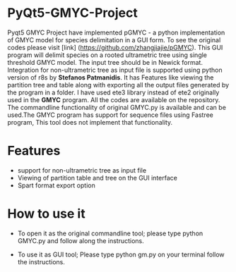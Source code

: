 # PyQt5-GMYC-Project
Pyqt5 GMYC Project have implemented pGMYC - a python implementation of GMYC model for species delimitation in a GUI form. To see the original codes please visit [link] (https://github.com/zhangjiajie/pGMYC). This GUI program will delimit species on a rooted ultrametric tree using single threshold GMYC model. The input tree should be in Newick format. Integration for non-ultrametric tree as input file is supported	using python version of r8s by __Stefanos Patmanidis__. It has Features like viewing the partition tree and table along with exporting all the output files generated by the program in a folder. I have used ete3 library instead of ete2 originally used in the __GMYC__ program.  All the codes are available on the repository. The commandline functionality of original GMYC.py is available and can be used.The GMYC program has support for sequence files using Fastree program, This tool does not implement that functionality.

# Features

* support for non-ultrametric tree as input file
* Viewing of partition table and tree on the GUI interface
* Spart format export option


# How to use it

* To open it as the original commandline tool; please type python GMYC.py and follow along the instructions.

* To use it as GUI tool; Please type python gm.py on your terminal follow the instructions.  
